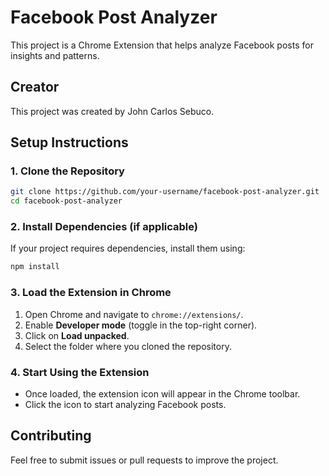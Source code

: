 # Facebook Post Analyzer

This project is a Chrome Extension that helps analyze Facebook posts for insights and patterns.

## Creator
This project was created by John Carlos Sebuco.

## Setup Instructions

### 1. Clone the Repository
```bash
git clone https://github.com/your-username/facebook-post-analyzer.git
cd facebook-post-analyzer
```

### 2. Install Dependencies (if applicable)
If your project requires dependencies, install them using:
```bash
npm install
```

### 3. Load the Extension in Chrome
1. Open Chrome and navigate to `chrome://extensions/`.
2. Enable **Developer mode** (toggle in the top-right corner).
3. Click on **Load unpacked**.
4. Select the folder where you cloned the repository.

### 4. Start Using the Extension
- Once loaded, the extension icon will appear in the Chrome toolbar.
- Click the icon to start analyzing Facebook posts.

## Contributing
Feel free to submit issues or pull requests to improve the project.
